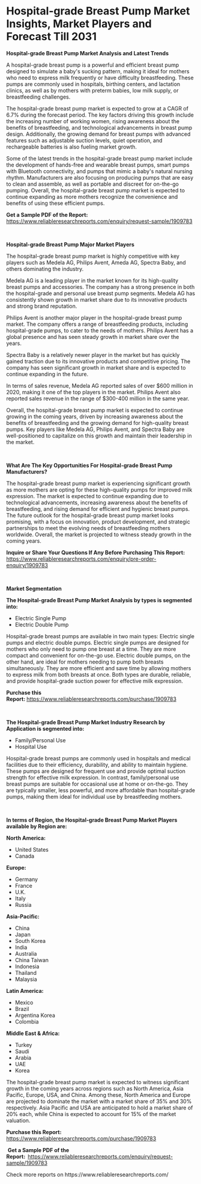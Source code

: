 <p><h1>Hospital-grade Breast Pump Market Insights, Market Players and Forecast Till 2031</h1></p><p><strong>Hospital-grade Breast Pump Market Analysis and Latest Trends</strong></p>
<p><p>A hospital-grade breast pump is a powerful and efficient breast pump designed to simulate a baby's sucking pattern, making it ideal for mothers who need to express milk frequently or have difficulty breastfeeding. These pumps are commonly used in hospitals, birthing centers, and lactation clinics, as well as by mothers with preterm babies, low milk supply, or breastfeeding challenges.</p><p>The hospital-grade breast pump market is expected to grow at a CAGR of 6.7% during the forecast period. The key factors driving this growth include the increasing number of working women, rising awareness about the benefits of breastfeeding, and technological advancements in breast pump design. Additionally, the growing demand for breast pumps with advanced features such as adjustable suction levels, quiet operation, and rechargeable batteries is also fueling market growth.</p><p>Some of the latest trends in the hospital-grade breast pump market include the development of hands-free and wearable breast pumps, smart pumps with Bluetooth connectivity, and pumps that mimic a baby's natural nursing rhythm. Manufacturers are also focusing on producing pumps that are easy to clean and assemble, as well as portable and discreet for on-the-go pumping. Overall, the hospital-grade breast pump market is expected to continue expanding as more mothers recognize the convenience and benefits of using these efficient pumps.</p></p>
<p><strong>Get a Sample PDF of the Report:&nbsp;</strong> <a href="https://www.reliableresearchreports.com/enquiry/request-sample/1909783">https://www.reliableresearchreports.com/enquiry/request-sample/1909783</a></p>
<p>&nbsp;</p>
<p><strong>Hospital-grade Breast Pump Major Market Players</strong></p>
<p><p>The hospital-grade breast pump market is highly competitive with key players such as Medela AG, Philips Avent, Ameda AG, Spectra Baby, and others dominating the industry. </p><p>Medela AG is a leading player in the market known for its high-quality breast pumps and accessories. The company has a strong presence in both the hospital-grade and personal use breast pump segments. Medela AG has consistently shown growth in market share due to its innovative products and strong brand reputation.</p><p>Philips Avent is another major player in the hospital-grade breast pump market. The company offers a range of breastfeeding products, including hospital-grade pumps, to cater to the needs of mothers. Philips Avent has a global presence and has seen steady growth in market share over the years.</p><p>Spectra Baby is a relatively newer player in the market but has quickly gained traction due to its innovative products and competitive pricing. The company has seen significant growth in market share and is expected to continue expanding in the future.</p><p>In terms of sales revenue, Medela AG reported sales of over $600 million in 2020, making it one of the top players in the market. Philips Avent also reported sales revenue in the range of $300-400 million in the same year.</p><p>Overall, the hospital-grade breast pump market is expected to continue growing in the coming years, driven by increasing awareness about the benefits of breastfeeding and the growing demand for high-quality breast pumps. Key players like Medela AG, Philips Avent, and Spectra Baby are well-positioned to capitalize on this growth and maintain their leadership in the market.</p></p>
<p>&nbsp;</p>
<p><strong>What Are The Key Opportunities For Hospital-grade Breast Pump Manufacturers?</strong></p>
<p><p>The hospital-grade breast pump market is experiencing significant growth as more mothers are opting for these high-quality pumps for improved milk expression. The market is expected to continue expanding due to technological advancements, increasing awareness about the benefits of breastfeeding, and rising demand for efficient and hygienic breast pumps. The future outlook for the hospital-grade breast pump market looks promising, with a focus on innovation, product development, and strategic partnerships to meet the evolving needs of breastfeeding mothers worldwide. Overall, the market is projected to witness steady growth in the coming years.</p></p>
<p><strong>Inquire or Share Your Questions If Any Before Purchasing This Report:</strong> <a href="https://www.reliableresearchreports.com/enquiry/pre-order-enquiry/1909783">https://www.reliableresearchreports.com/enquiry/pre-order-enquiry/1909783</a></p>
<p>&nbsp;</p>
<p><strong>Market Segmentation</strong></p>
<p><strong>The Hospital-grade Breast Pump Market Analysis by types is segmented into:</strong></p>
<p><ul><li>Electric Single Pump</li><li>Electric Double Pump</li></ul></p>
<p><p>Hospital-grade breast pumps are available in two main types: Electric single pumps and electric double pumps. Electric single pumps are designed for mothers who only need to pump one breast at a time. They are more compact and convenient for on-the-go use. Electric double pumps, on the other hand, are ideal for mothers needing to pump both breasts simultaneously. They are more efficient and save time by allowing mothers to express milk from both breasts at once. Both types are durable, reliable, and provide hospital-grade suction power for effective milk expression.</p></p>
<p><strong>Purchase this Report:&nbsp;</strong><a href="https://www.reliableresearchreports.com/purchase/1909783">https://www.reliableresearchreports.com/purchase/1909783</a></p>
<p>&nbsp;</p>
<p><strong>The Hospital-grade Breast Pump Market Industry Research by Application is segmented into:</strong></p>
<p><ul><li>Family/Personal Use</li><li>Hospital Use</li></ul></p>
<p><p>Hospital-grade breast pumps are commonly used in hospitals and medical facilities due to their efficiency, durability, and ability to maintain hygiene. These pumps are designed for frequent use and provide optimal suction strength for effective milk expression. In contrast, family/personal use breast pumps are suitable for occasional use at home or on-the-go. They are typically smaller, less powerful, and more affordable than hospital-grade pumps, making them ideal for individual use by breastfeeding mothers.</p></p>
<p>&nbsp;</p>
<p><strong>In terms of Region, the Hospital-grade Breast Pump Market Players available by Region are:</strong></p>
<p>
    <p> <strong> North America: </strong>
        <ul>
            <li>United States</li>
            <li>Canada</li>
        </ul>
        </p> 
    <p> <strong> Europe: </strong>
        <ul>
            <li>Germany</li>
            <li>France</li>
            <li>U.K.</li>
            <li>Italy</li>
            <li>Russia</li>
        </ul>
        </p> 
    <p> <strong> Asia-Pacific: </strong>
        <ul>
            <li>China</li>
            <li>Japan</li>
            <li>South Korea</li>
            <li>India</li>
            <li>Australia</li>
            <li>China Taiwan</li>
            <li>Indonesia</li>
            <li>Thailand</li>
            <li>Malaysia</li>
        </ul>
        </p> 
    <p> <strong> Latin America: </strong>
        <ul>
            <li>Mexico</li>
            <li>Brazil</li>
            <li>Argentina Korea</li>
            <li>Colombia</li>
        </ul>
        </p> 
    <p> <strong> Middle East & Africa: </strong>
        <ul>
            <li>Turkey</li>
            <li>Saudi</li>
            <li>Arabia</li>
            <li>UAE</li>
            <li>Korea</li>
        </ul>
    </p>
    </p>
<p><p>The hospital-grade breast pump market is expected to witness significant growth in the coming years across regions such as North America, Asia Pacific, Europe, USA, and China. Among these, North America and Europe are projected to dominate the market with a market share of 35% and 30% respectively. Asia Pacific and USA are anticipated to hold a market share of 20% each, while China is expected to account for 15% of the market valuation.</p></p>
<p><strong>Purchase this Report: </strong><a href="https://www.reliableresearchreports.com/purchase/1909783">https://www.reliableresearchreports.com/purchase/1909783</a></p>
<p>&nbsp;<strong>Get a Sample PDF of the Report:&nbsp;&nbsp;</strong><a href="https://www.reliableresearchreports.com/enquiry/request-sample/1909783">https://www.reliableresearchreports.com/enquiry/request-sample/1909783</a></p>
<p><strong></strong></p>
<p>Check more reports on https://www.reliableresearchreports.com/</p>